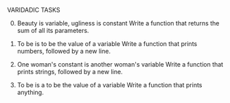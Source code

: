 VARIDADIC TASKS

0. Beauty is variable, ugliness is constant
Write a function that returns the sum of all its parameters.


1. To be is to be the value of a variable
Write a function that prints numbers, followed by a new line.


2. One woman's constant is another woman's variable
Write a function that prints strings, followed by a new line.


3. To be is a to be the value of a variable
Write a function that prints anything.

